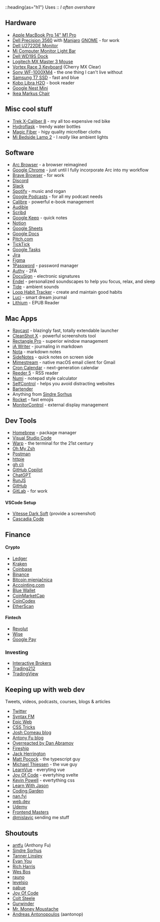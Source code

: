 ::heading{as="h1"}
Uses
::
_I often overshare_


## Hardware
- [Apple MacBook Pro 14" M1 Pro](https://www.apple.com/macbook-pro-14-and-16/)
- [Dell Precision 3560](https://www.dell.com/en-us/shop/dell-laptops/precision-3560-workstation/spd/precision-15-3560-laptop) with [Manjaro](https://manjaro.org/download/) [GNOME](https://www.gnome.org/) - for work
- [Dell U2722DE Monitor](https://www.dell.com/en-us/shop/dell-ultrasharp-27-usb-c-hub-monitor-u2722de/apd/210-ayzg/monitors-monitor-accessories)
- [Mi Computer Monitor Light Bar](https://www.mi.com/global/product/mi-computer-monitor-light-bar/)
- [Dell WD19S Dock](https://www.dell.com/en-us/shop/dell-dock-wd19s-130w/apd/210-azbg/pc-accessories)
- [Logitech MX Master 3 Mouse](https://www.logitech.com/en-us/products/mice/mx-master-3s.910-006557.html)
- [Vortex Race 3 Keyboard](https://mechanicalkeyboards.com/shop/index.php?l=product_detail&p=3917) (Cherry MX Clear)
- [Sony WF-1000XM4](https://electronics.sony.com/audio/headphones/truly-wireless/p/wf1000xm4-b) - the one thing I can't live without
- [Samsung T7 SSD](https://semiconductor.samsung.com/consumer-storage/portable-ssd/t7/) - fast and blue
- [Kobo Libra H2O](https://gl.kobobooks.com/products/kobo-libra-h2o) - book reader
- [Google Nest Mini](https://store.google.com/us/product/google_nest_mini?hl=en-US)
- [Ikea Markus Chair](https://www.ikea.com/us/en/p/markus-office-chair-vissle-dark-gray-90289172/)

## Misc cool stuff
- [Trek X-Caliber 8](https://www.trekbikes.com/us/en_US/bikes/mountain-bikes/cross-country-mountain-bikes/x-caliber/x-caliber-8/p/33193/) - my all too expensive red bike
- [Hydroflask](https://www.hydroflask.com/uk-en/) - trendy water bottles
- [Magic Fiber](https://magicfiber.com/) - higy quality microfiber cloths
- [Mi Bedside Lamp 2](https://www.mi.com/global/product/mi-bedside-lamp-2/) - I _really_ like ambient lights


## Software
- [Arc Browser](https://arc.net/) - a browser reimagined
- [Google Chrome](https://www.google.com/chrome/) - just until I fully incorporate Arc into my workflow
- [Brave Browser](https://brave.com/) - for work
- [Discord](https://discord.com/)
- [Slack](https://slack.com/)
- [Spotify](https://www.spotify.com/) - music and rogan
- [Google Podcasts](https://podcasts.google.com/) - for all my podcast needs
- [Calibre](https://calibre-ebook.com/) - powerful e-book management
- [Audible](https://www.audible.com/)
- [Scribd](https://www.scribd.com/)
- [Google Keep](https://keep.google.com) - quick notes
- [Notion](https://www.notion.so/)
- [Google Sheets](https://www.google.com/sheets/about/)
- [Google Docs](https://www.google.com/docs/about/)
- [Pitch.com](https://pitch.com/)
- [TickTick](https://ticktick.com/?language=en_US)
- [Google Tasks](https://play.google.com/store/apps/details?id=com.google.android.apps.tasks&hl=en_US&gl=US)
- [Jira](https://www.atlassian.com/software/jira)
- [Figma](https://www.figma.com/)
- [1Password](https://1password.com/) - password manager
- [Authy](https://authy.com/) - 2FA
- [DocuSign](https://www.docusign.com/) - electronic signatures
- [Endel](https://endel.io/) - personalized soundscapes to help you focus, relax, and sleep
- [Tide]([https://tide.fm/en_US/](https://play.google.com/store/apps/details?id=io.moreless.tide&hl=en&gl=US)) - ambient sounds
- [Loop Habit Tracker](https://play.google.com/store/apps/details?id=org.isoron.uhabits&hl=en_US&gl=US) - create and maintain good habits
- [Luci](https://play.google.com/store/apps/details?id=com.samruston.luci&hl=en_US&gl=US) - smart dream journal
- [Lithium](https://play.google.com/store/apps/details?id=com.faultexception.reader&hl=en_US&gl=US) - EPUB Reader


## Mac Apps
- [Raycast](https://www.raycast.com/) - blazingly fast, totally extendable launcher
- [CleanShot X](https://cleanshot.com/) - powerful screenshots tool
- [Rectangle Pro](https://rectangleapp.com/pro) - superior window management
- [iA Writer](https://ia.net/writer) - journaling in markdown
- [Nota](https://nota.md/) - markdown notes
- [SideNotes](https://www.apptorium.com/sidenotes) - quick notes on screen side
- [Mimestream](https://mimestream.com/) - native macOS email client for Gmail
- [Cron Calendar](https://cron.com/) - next-generation calendar
- [Reeder 5](https://reederapp.com/) - RSS reader
- [Numi](https://numi.app/) - notepad style calculator
- [SelfControl](https://selfcontrolapp.com/) - helps you avoid distracting websites
- [Bartender](https://www.macbartender.com/Bartender4/)
- Anything from [Sindre Sorhus](https://sindresorhus.com/apps)
- [Rocket](https://matthewpalmer.net/rocket/) - fast emojis
- [MonitorControl](https://monitorcontrol.app/) - external display management

## Dev Tools
- [Homebrew](https://brew.sh/) - package manager
- [Visual Studio Code](https://code.visualstudio.com/)
- [Warp](https://www.warp.dev/) - the terminal for the 21st century
- [Oh My Zsh](https://ohmyz.sh/)
- [Postman](https://www.postman.com/)
- [httpie](https://httpie.io/)
- [gh cli](https://cli.github.com/)
- [GitHub Copilot](https://github.com/features/copilot)
- [ChatGPT](https://openai.com/blog/chatgpt/)
- [RunJS](https://runjs.app/)
- [GitHub](https://github.com/)
- [GitLab](https://about.gitlab.com/) - for work

#### VSCode Setup
- [Vitesse Dark Soft](https://marketplace.visualstudio.com/items?itemName=antfu.theme-vitesse) (provide a screenshot)
- [Cascadia Code](https://github.com/microsoft/cascadia-code)


## Finance

#### Crypto
- [Ledger](https://www.ledger.com/)
- [Kraken](https://www.kraken.com/)
- [Coinbase](https://pro.coinbase.com/)
- [Binance](https://www.binance.com/en)
- [Bitcoin mjenjačnica](https://bitcoin-mjenjacnica.hr/)
- [Accointing.com](https://www.accointing.com/)
- [Blue Wallet](https://bluewallet.io/)
- [CoinMarketCap](https://coinmarketcap.com/)
- [CoinCodex](https://coincodex.com/)
- [EtherScan](https://etherscan.io/)

#### Fintech
- [Revolut](https://www.revolut.com)
- [Wise](https://wise.com/)
- [Google Pay](https://pay.google.com/)

### Investing
- [Interactive Brokers](https://www.interactivebrokers.com/en/home.php)
- [Trading212](https://www.trading212.com/)
- [TradingView](https://www.tradingview.com/)


## Keeping up with web dev
Tweets, videos, podcasts, courses, blogs & articles
- [Twitter](https://twitter.com/home)
- [Syntax FM](https://syntax.fm/)
- [Epic Web](https://www.epicweb.dev/)
- [CSS Tricks](https://css-tricks.com/)
- [Josh Comeau blog](https://www.joshwcomeau.com/)
- [Antony Fu blog](https://antfu.me/posts)
- [Overreacted by Dan Abramov](https://overreacted.io/)
- [Fireship](https://www.youtube.com/c/Fireship)
- [Jack Herrington](https://www.youtube.com/@jherr)
- [Matt Pocock](https://www.youtube.com/@mattpocockuk) - the typescript guy
- [Michael Thiessen](https://michaelnthiessen.com/) - the vue guy
- [LearnVue](https://www.youtube.com/@LearnVue) - everyting vue
- [Joy Of Code](https://joyofcode.xyz/) - evertyhing svelte
- [Kevin Powell](https://www.youtube.com/@KevinPowell) - evertything css
- [Learn With Jason](https://www.youtube.com/@learnwithjason)
- [Coding Garden](https://www.youtube.com/c/CodingGarden?app=desktop)
- [nan.fyi](https://www.nan.fyi/)
- [web.dev](https://web.dev/)
- [Udemy](https://www.udemy.com/)
- [Frontend Masters](https://frontendmasters.com/)
- [@mislavjc](https://twitter.com/mislavjc) sending me stuff


## Shoutouts
- [antfu](https://antfu.me) (Anthony Fu)
- [Sindre Sorhus](https://sindresorhus.com/)
- [Tanner Linsley](https://twitter.com/tannerlinsley)
- [Evan You](https://twitter.com/youyuxi)
- [Rich Harris](https://twitter.com/rich_harris)
- [Wes Bos](https://wesbos.com/)
- [rauno](https://rauno.me/)
- [levelsio](https://twitter.com/levelsio)
- [pabue](https://pabue.co/?ref=matijao)
- [Joy Of Code](https://joyofcode.xyz/?ref=matijao)
- [Colt Steele](https://www.udemy.com/user/coltsteele/) 
- [Gurwinder](https://twitter.com/g_s_bhogal)
- [Mr. Money Moustache](https://www.mrmoneymustache.com/blog/)
- [Andreas Antonopoulos](https://twitter.com/aantonop) (aantonop)

